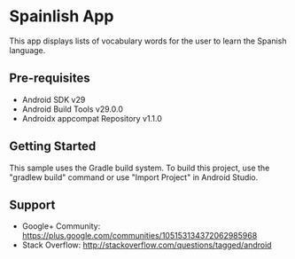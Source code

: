 Spainlish App
=============================

This app displays lists of vocabulary words for the user to learn the Spanish language.

Pre-requisites
--------------

- Android SDK v29
- Android Build Tools v29.0.0
- Androidx appcompat Repository v1.1.0

Getting Started
---------------

This sample uses the Gradle build system. To build this project, use the
"gradlew build" command or use "Import Project" in Android Studio.

Support
-------

- Google+ Community: https://plus.google.com/communities/105153134372062985968
- Stack Overflow: http://stackoverflow.com/questions/tagged/android


